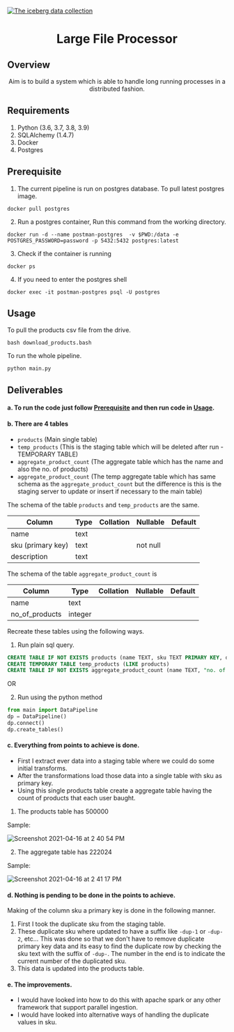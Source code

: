 [![The iceberg data collection](https://github.com/Joel-hanson/large-file-processor-postman/actions/workflows/test_pipeline.yml/badge.svg)](https://github.com/Joel-hanson/large-file-processor-postman/actions/workflows/test_pipeline.yml)

<h1 align="center">
  Large File Processor
</h1>

## Overview

<p align="center">
    Aim is to build a system which is able to handle long running processes in a distributed fashion.
</p>

## Requirements

1. Python (3.6, 3.7, 3.8, 3.9)
2. SQLAlchemy (1.4.7)
3. Docker
4. Postgres


## Prerequisite

1. The current pipeline is run on postgres database. To pull latest postgres image.

`docker pull postgres`

2. Run a postgres container, Run this command from the working directory.

`docker run -d --name postman-postgres  -v $PWD:/data -e POSTGRES_PASSWORD=password -p 5432:5432 postgres:latest`

3. Check if the container is running

`docker ps`

4. If you need to enter the postgres shell

`docker exec -it postman-postgres psql -U postgres`

## Usage

To pull the products csv file from the drive.

`bash download_products.bash`

To run the whole pipeline.

`python main.py`


## Deliverables

#### a. To run the code just follow [Prerequisite](#Prerequisite) and then run code in [Usage](#Usage).

#### b. There are 4 tables

- `products` (Main single table)
- `temp_products` (This is the staging table which will be deleted after run - TEMPORARY TABLE)
- `aggregate_product_count` (The aggregate table which has the name and also the no. of products)
- `aggregate_product_count` (The temp aggregate table which has same schema as the `aggregate_product_count` but the difference is this is the staging server to update or insert if necessary to the main table)

The schema of the table `products` and `temp_products` are the same.

|   Column      | Type   | Collation   | Nullable   | Default  |
| ------------- | ------ | ----------- | ---------- | ---------|
| name          | text   |             |            |          |
| sku (primary key)           | text   |             | not null   |          | 
| description   | text   |             |            |          |

The schema of the table `aggregate_product_count` is 

|     Column     |  Type   | Collation | Nullable | Default |
|----------------|---------|-----------|----------|---------|
| name           | text    |           |          |         |
| no_of_products | integer |           |          |         |

Recreate these tables using the following ways.

1. Run plain sql query.

```sql
CREATE TABLE IF NOT EXISTS products (name TEXT, sku TEXT PRIMARY KEY, description TEXT)
CREATE TEMPORARY TABLE temp_products (LIKE products)
CREATE TABLE IF NOT EXISTS aggregate_product_count (name TEXT, "no. of products" INTEGER)
```
OR

2. Run using the python method

```python
from main import DataPipeline
dp = DataPipeline()
dp.connect()
dp.create_tables()
```

#### c. Everything from points to achieve is done.

- First I extract ever data into a staging table where we could do some initial transforms.
- After the transformations load those data into a single table with sku as primary key.
- Using this single products table create a aggregate table having the count of products that each user baught.

1. The products table has 500000

Sample:

![Screenshot 2021-04-16 at 2 40 54 PM](https://user-images.githubusercontent.com/17215044/115135698-f9d40800-a037-11eb-9cb5-17428dcd1a0c.png)

2. The aggregate table has 222024

Sample:

![Screenshot 2021-04-16 at 2 41 17 PM](https://user-images.githubusercontent.com/17215044/115135691-ec1e8280-a037-11eb-8129-bebe2064c027.png)

#### d. Nothing is pending to be done in the points to achieve.

Making of the column sku a primary key is done in the following manner.

1. First I took the duplicate sku from the staging table.
2. These duplicate sku where updated to have a suffix like `-dup-1` or `-dup-2`, etc... This was done so that we don't have to remove duplicate primary key data and its easy to find the duplicate row by checking the sku text with the suffix of `-dup-`. The number in the end is to indicate the current number of the duplicated sku.
3. This data is updated into the products table.

#### e. The improvements.

- I would have looked into how to do this with apache spark or any other framework that support parallel ingestion.
- I would have looked into alternative ways of handling the duplicate values in sku.
